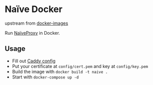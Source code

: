 # Naïve Docker
upstream from [docker-images](https://github.com/wppurking/docker-images)

Run [NaïveProxy](https://github.com/klzgrad/naiveproxy) in Docker.

## Usage

- Fill out [Caddy config](config/Caddyfile)
- Put your certificate at `config/cert.pem` and key at `config/key.pem`
- Build the image with `docker build -t naive .`
- Start with `docker-compose up -d`
